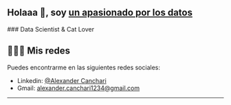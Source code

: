 <h2>Holaaa 👋, soy <a href="https://stanleylim.me/">un apasionado por los datos</a></h2>
### Data Scientist & Cat Lover


## 🙋🏻‍♂️ Mis redes
Puedes encontrarme en las siguientes redes sociales:

- Linkedin: [@Alexander Canchari](https://www.linkedin.com/in/alexander-canchari-770366219/)
- Gmail: alexander.canchari1234@gmail.com

--------------------------------------------------------------------
